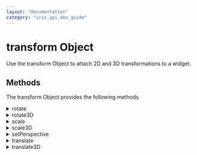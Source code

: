 ```yaml
---
layout: "documentation"
category: "iris_api_dev_guide"
---
```

                              


transform Object
================

Use the transform Object to attach 2D and 3D transformations to a widget.

Methods
-------

The transform Object provides the following methods.


<details close markdown="block"><summary>rotate</summary>

* * *

This method returns an affine transformation matrix constructed by rotating receivers affine transform. Angle is a number in degrees and always measured from x-axis as shown.

### Syntax

{% highlight VoltMx %}
rotate(angle)
{% endhighlight %}

### Input Parameters

| Parameter | Description |
| --- | --- |
| angle \[Number\] | A number represents the angle, in degrees, by which this matrix rotates the coordinate system axes. A positive value specifies counterclockwise rotation and a negative value specifies clockwise rotation. |

 
### Example

{% highlight VoltMx %}
//Sample code of animation 
function animDeftranslate() {
    var transformProp1 = voltmx.ui.makeAffineTransform();
    transformProp1.translate(100, 100);
    var transformProp2 = voltmx.ui.makeAffineTransform();
    transformProp2.scale(2, 2);
    var transformProp3 = voltmx.ui.makeAffineTransform();
    transformProp3.rotate(90);
    var animDefinitionOne = {
        0: {
            "transform": transformProp1
        },
        50: {

            "transform": transformProp2
        },
        100: {

            "transform": transformProp3
        }
    }
    animDef = voltmx.ui.createAnimation(animDefinitionOne);
    return animDef;

}

Function getParent() {

    var result = this.parent;
}
{% endhighlight %}

### Return Values

Returns an affine transformation matrix constructed by rotating receivers affine transform.

### Exceptions

WidgetError

### Remarks

Default value is 0, if transform was never applied to the widget. The rotation does not result in any layout changes to parent or peer widgets. This is also applicable for widgets placed inside horizontal or vertical flex containers.

For example, if you want to rotate a widget in 360 degrees, you can follow the below sequence of steps:

   *  step1: Rotate the widget from 0  -   120
   *  step1: Rotate the widget from 120  -   240
   * step3: Rotate the widget from 240  -  360

Any value greater than 180 degrees may lead to shortest path rotation from its current position. For cross platform values, for example 190 degrees will make the object rotate -170 (190-360) in negative direction, as 170 is shortest path compared to 190.

### Availability

*   iOS
*   Android/Android Tablet
*   Windows
*   SPA

* * *

</details>
<details close markdown="block"><summary>rotate3D</summary>

* * *

This method rotates the widget by angle on the unit directional vector formed by rx, ry, and rz.

### Syntax

{% highlight VoltMx %}
rotate3D(  
    angle,  
    rx,  
    ry,  
    rz)
{% endhighlight %}

### Input Parameters

| Parameter | Description |
| --- | --- |
| angle | Specify the angle, by which a widget to be rotated around rx, ry, and rz axises. |
| rx | Specify the x-axis value on which rotation to happen. |
| ry | Specify the y-axis value on which rotation to happen. |
| rz | Specify the z-axis value on which rotation to happen. |

 
### Example

{% highlight VoltMx %}
var newTransform = voltmx.ui.makeAffineTransform();  
newTransform.rotate3D(45, 1, 0, 1); //rotates by 45degrees in x and z Axis.  
widget.transform = newTransform;
{% endhighlight %}

### Exceptions

| Error Code | Description |
| --- | --- |
| 100 | Invalid input |
| 101 | Incomplete input |

 
### Remarks

The value of angle should be in degrees and the range should be in between 180o to -180o. Any value greater or lesser than range will result into platform-specific behavior. Positive values of angle will rotate the widget in anti-clockwise direction and vice versa.

The values of rx, ry, and rz should be in the range of 0 - 1. If the (0,0,0) vector is specified, the behavior is platform-specific.

In the Android platform, the values between 0 - 1 are not accepted. Only '0' or '1' is accepted.

All the input parameters need to be specified. If any parameter found missing will result in an exception 101.

### Availability

Available in the IDE

iOS

Android

SPA

* * *

</details>
<details close markdown="block"><summary>scale</summary>

* * *

This method returns an affine transformation matrix constructed by scaling receivers affine transform. It is a JSObject with keys sx and sy and allow numbers only.

### Syntax

{% highlight VoltMx %}
scale (  
   sx,   
   sy)
{% endhighlight %}

### Input Parameters

| Parameter | Description |
| --- | --- |
| sx \[Number\] | The factor by which to scale the x-axis of the widget coordinate system. |
| sy \[Number\] | The factor by which to scale the y-axis of the widget coordinate system. |

 
Default values are {"sx":1, "sy":1}, if the transform was never applied to the widget.

### Example

{% highlight VoltMx %}
//Sample code of animation 
function animDeftranslate() {
    var transformProp1 = voltmx.ui.makeAffineTransform();
    transformProp1.translate(100, 100);
    var transformProp2 = voltmx.ui.makeAffineTransform();
    transformProp2.scale(2, 2);
    var transformProp3 = voltmx.ui.makeAffineTransform();
    transformProp3.rotate(90);
    var animDefinitionOne = {
        0: {
            "transform": transformProp1
        },
        50: {

            "transform": transformProp2
        },
        100: {

            "transform": transformProp3
        }
    }
    animDef = voltmx.ui.createAnimation(animDefinitionOne);
    return animDef;

}

Function getParent() {

    Var result = this.parent;
}
{% endhighlight %}

### Return Values

Returns an affine transformation matrix constructed by scaling receivers affine transform.

### Exceptions

WidgetError

### Remarks

Scaling does not result in any layout changes to parent or peer widgets. This is applicable to the widgets placed inside horizontal or vertical flex containers. Negative values for sx and sy will make the widget flip in that direction.

Availability

*   iOS
*   Android/Android Tablet
*   Windows
*   SPA

* * *

</details>
<details close markdown="block"><summary>scale3D</summary>

* * *

Scales a widget in three dimensions (x, y, z) coordinate system.

### Syntax

{% highlight VoltMx %}
scale3D(  
    sx,  
    sy,  
    sz)
{% endhighlight %}

### Input Parameters

| Parameter | Description |
| --- | --- |
| sx \[Number\] | Specify the value to be scaled in the x direction. |
| sy \[Number\] | Specify the value to be scaled in the y direction. |
| sz \[Number\] | Specify the value to be scaled in the z direction. |

 
### Example

{% highlight VoltMx %}
var newTransform = voltmx.ui.makeAffineTransform();  
newTransform.scale3D(2, 0.5, 1);  
//scales by 200% in xDirection, 50% in yDirection and no scale happening in zDirection.  
widget.transform = newTransform;
{% endhighlight %}

Exceptions

| Error Code | Description |
| --- | --- |
| 100 | Invalid input |
| 101 | Incomplete input |

 
### Remarks

The default values of the sx, sy, and sz directions are (1, 1, 1). Any value with in the 0 - 1 range scales down the widget and the value greater than '1' scales up in the specified directions. As all the widgets are not 3D meshes, this function may not be applicable for z-axis and may have platform-specific behavior. The scale3D method should not be applied on zero dimension widgets. If applied, the behavior is undefined.

All the input parameters need to be specified. If any parameter found missing will result in an exception 101.

### Availability

Available in the IDE

iOS

SPA

* * *

</details>
<details close markdown="block"><summary>setPerspective</summary>

* * *

This method sets the perspective and sets the vanishing point at the center of the widget.

### Syntax

{% highlight VoltMx %}
setPerspective(  
    distanceOfViewerToPlane)
{% endhighlight %}

### Input Parameters

| Parameter | Description |
| --- | --- |
| distanceOfViewerToPlane | The distance between the viewer and object. Always the value of this parameter should be greater than zero. Otherwise results an exception 100. |

 
### Example

{% highlight VoltMx %}
var newTransform = voltmx.ui.makeAffineTransform();  
newTransform.setPerspective(1000.0);  
//Sets the perspective as such this will have no effect until it is combined with other transformation matrix.  
newTransform.rotate3D(45, 1, 0, 1);  
//rotates by 45degrees in x and z Axis. Now the perspective can be observed  
widget.transform = newTransform;
{% endhighlight %}

Exceptions

| Error Code | Description |
| --- | --- |
| 100 | Invalid input |
| 101 | Incomplete input |

 
### Remarks

The perspective has to be set in combination with other transforms. The perspective set by itself will not have any effect. If perspective is set to transform in any key frame, the perspective will be applied to that particular key frame itself in the KeyFrameAnimation.

The perspective is platform dependent so that each platform has different perspective of a view for same value. The default perspective on the Android platform is 1280. Any perspective less than 1280 makes the camera perspective closer to the view and greater than 1280 makes perspective far from the view.

In the Android platform, when perspective is not specified, the default perspective is applied.

For the iOS platform, the value of the distanceOfViewerToPlane parameter should be greater than max (width, height) values of the widget view's frame. For example, if the value of (width, height) is (100, 50), the parameter value should be greater than 100. The effect of this parameter vary visually on different platforms for the same value. The units of the distanceOfViewerToPlane parameter is platform-specific.

All the input parameters need to be specified. If any parameter found missing will result in an exception 101.

### Availability

Available in the IDE

iOS

SPA

* * *

</details>
<details close markdown="block"><summary>translate</summary>

* * *

This method returns an affine transformation matrix constructed by translating receivers affine transform. It is a JavaScript object with keys tx and ty and allow numbers in dp.

### Syntax

{% highlight VoltMx %}
translate (  
   tx,  
   ty)
{% endhighlight %}

### Input Parameters

| Parameter | Description |
| --- | --- |
| tx \[Number\] | The value by which to move the x-axis of the widget coordinate system. |
| ty \[Number\] | The factor by which to move the y-axis of the widget coordinate system. |

 
Default values are {"tx":0, "ty":0} if the transform was never applied to the widget.

### Example

{% highlight VoltMx %}
//Sample code of animation 
function animDeftranslate() {
    var transformProp1 = voltmx.ui.makeAffineTransform();
    transformProp1.translate(100, 100);
    var transformProp2 = voltmx.ui.makeAffineTransform();
    transformProp2.scale(2, 2);
    var transformProp3 = voltmx.ui.makeAffineTransform();
    transformProp3.rotate(90);
    var animDefinitionOne = {
        0: {
            "transform": transformProp1
        },
        50: {

            "transform": transformProp2
        },
        100: {

            "transform": transformProp3
        }
    }
    animDef = voltmx.ui.createAnimation(animDefinitionOne);
    return animDef;

}

Function getParent() {

    Var result = this.parent;
}
{% endhighlight %}

### Return Values

Returns an affine transformation matrix constructed by translating receivers affine transform.

### Exceptions

WidgetError

### Remarks

Translate does not result in any layout changes to parent or peer widgets. This is applicable to the widgets placed inside horizontal or vertical flex containers.

> **_Note:_** Values cannot be specified using percentage and pixels.

### Availability

*   iOS
*   Android/Android Tablet
*   Windows
*   SPA

* * *

</details>
<details close markdown="block"><summary>translate3D</summary> 

* * *

Translates the widget from present location to new location by x, y, z amount.

### Syntax

{% highlight VoltMx %}
translate3D(  
    tx,  
    ty,  
    tz)
{% endhighlight %}

### Input Parameters

| Parameter | Description |
| --- | --- |
| tx | Specify the value to be moved in the x direction from present location. |
| ty | Specify the value to be moved in the y direction from present location. |
| tz | Specify the value to be moved in the z direction from present location. |

 
### Example

{% highlight VoltMx %}
var newTransform = voltmx.ui.makeAffineTransform();  
newTransform.translate3D(223, 12, 56); //translates by 223 xAxis,12 in yAxis,56 in zAxis  
widget.transform = newTransform;
{% endhighlight %}

### Exceptions

| Error Code | Description |
| --- | --- |
| 100 | Invalid input |
| 101 | Incomplete input |

 
### Remarks

The values of tx, ty, and tz should be floating numbers. If the [setPerspective](#setPersp) method is not used, the widget moving in the z direction will not have any visual effect.

All the input parameters need to be specified. If any parameter found missing will result in an exception 101.

### Availability

Available in the IDE

iOS

SPA

* * *

![](resources/prettify/onload.png)
